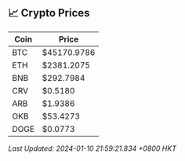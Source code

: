 ## 📈 Crypto Prices

| Coin | Price |
| ---- | ----- |
| BTC | $45170.9786 |
| ETH | $2381.2075 |
| BNB | $292.7984 |
| CRV | $0.5180 |
| ARB | $1.9386 |
| OKB | $53.4273 |
| DOGE | $0.0773 |

_Last Updated: 2024-01-10 21:59:21.834 +0800 HKT_